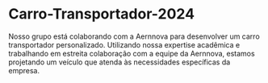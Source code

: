 # Carro-Transportador-2024
Nosso grupo  está colaborando com a Aernnova para desenvolver um carro transportador personalizado. Utilizando nossa expertise acadêmica e trabalhando em estreita colaboração com a equipe da Aernnova, estamos projetando um veículo que atenda às necessidades específicas da empresa. 
